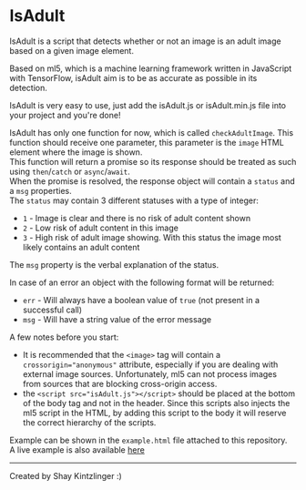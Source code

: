 IsAdult
=======
IsAdult is a script that detects whether or not an image is an adult image based on a given image element.

Based on ml5, which is a machine learning framework written in JavaScript with TensorFlow, isAdult aim is to be as
accurate as possible in its detection.

IsAdult is very easy to use, just add the isAdult.js or isAdult.min.js file into your project and you're done!

IsAdult has only one function for now, which is called ```checkAdultImage```. This function should receive one parameter,
this parameter is the ```image``` HTML element where the image is shown. <br> This function will return a promise
so its response should be treated as such using ```then```/```catch``` or ```async```/```await```. <br>
When the promise is resolved, the response object will contain a ```status``` and a ```msg``` properties.<br>
The ```status``` may contain 3 different statuses with a type of integer:
* ```1``` - Image is clear and there is  no risk of adult content shown
* ```2``` - Low risk of adult content in this image
* ```3``` - High risk of adult image showing. With this status the image most likely contains an adult content

The ```msg``` property is the verbal explanation of the status.

In case of an error an object with the following format will be returned:
* ```err``` - Will always have a boolean value of ```true``` (not present in a successful call)
* ```msg``` - Will have a string value of the error message

A few notes before you start:
* It is recommended that the ```<image>``` tag will contain a ```crossorigin="anonymous"``` attribute, especially
if you are dealing with external image sources. Unfortunately, ml5 can not process images from sources that are blocking
cross-origin access.
* the ```<script src="isAdult.js"></script>``` should be placed at the bottom of the body tag and not in the header.
Since this scripts also injects the ml5 script in the HTML, by adding this script to the body it will reserve the
correct hierarchy of the scripts.

Example can be shown in the ```example.html``` file attached to this repository.
<BR>
A live example is also available [here](https://peaceful-badlands-65319.herokuapp.com/)

-----

Created by Shay Kintzlinger :)